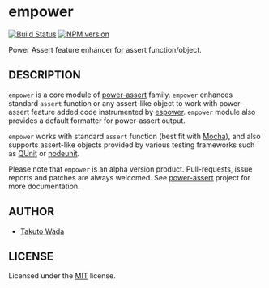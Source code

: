 empower
================================

[![Build Status](https://travis-ci.org/twada/empower.png?branch=master)](https://travis-ci.org/twada/empower)
[![NPM version](https://badge.fury.io/js/empower.png)](http://badge.fury.io/js/empower)

Power Assert feature enhancer for assert function/object.


DESCRIPTION
---------------------------------------
`empower` is a core module of [power-assert](http://github.com/twada/power-assert) family. `empower` enhances standard `assert` function or any assert-like object to work with power-assert feature added code instrumented by [espower](http://github.com/twada/espower). `empower` module also provides a default formatter for power-assert output.


`empower` works with standard `assert` function (best fit with [Mocha](http://visionmedia.github.io/mocha/)), and also supports assert-like objects provided by various testing frameworks such as [QUnit](http://qunitjs.com/) or [nodeunit](https://github.com/caolan/nodeunit).


Please note that `empower` is an alpha version product. Pull-requests, issue reports and patches are always welcomed. See [power-assert](http://github.com/twada/power-assert) project for more documentation.


AUTHOR
---------------------------------------
* [Takuto Wada](http://github.com/twada)


LICENSE
---------------------------------------
Licensed under the [MIT](https://raw.github.com/twada/empower/master/MIT-LICENSE.txt) license.

